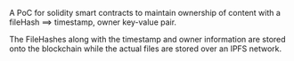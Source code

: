 A PoC for solidity smart contracts to maintain ownership of content with a fileHash ==> timestamp, owner key-value pair.

The FileHashes along with the timestamp and owner information are stored onto the blockchain while the actual files are stored over an IPFS network.
